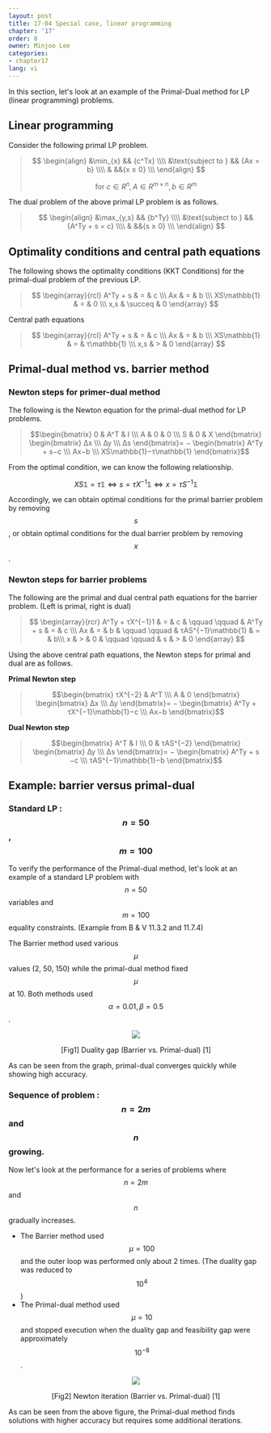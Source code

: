 ```yaml
---
layout: post
title: 17-04 Special case, linear programming
chapter: '17'
order: 8
owner: Minjoo Lee
categories:
- chapter17
lang: vi
---
```

In this section, let's look at an example of the Primal-Dual method for LP (linear programming) problems.

## Linear programming
Consider the following primal LP problem.
>$$
>\begin{align}
>    &\min_{x} && {c^Tx} \\\\
>    &\text{subject to } && {Ax = b} \\\\
>    & &&{x ≥ 0} \\\
>\end{align}
>$$
>
> $$\text{for } c ∈R^n, A ∈R^{m×n}, b ∈R^m$$


The dual problem of the above primal LP problem is as follows.
>$$
>\begin{align}
>    &\max_{y,s}  && {b^Ty} \\\\
>    &\text{subject to } && {A^Ty + s = c} \\\\
>    & &&{s ≥ 0} \\\
>\end{align}
>$$


## Optimality conditions and central path equations
The following shows the optimality conditions (KKT Conditions) for the primal-dual problem of the previous LP.
> $$
> \begin{array}{rcl}
> A^Ty + s & = & c \\\
> Ax & = & b \\\
> XS\mathbb{1} & = & 0 \\\
> x,s  & \succeq & 0
> \end{array}
> $$


Central path equations
> $$
> \begin{array}{rcl}
> A^Ty + s & = & c \\\
> Ax & = & b \\\
> XS\mathbb{1} & = & τ\mathbb{1} \\\
> x,s  & > & 0
> \end{array}
> $$


## Primal-dual method vs. barrier method
### Newton steps for primer-dual method
The following is the Newton equation for the primal-dual method for LP problems.

> $$\begin{bmatrix}
0 & A^T & I \\\
A & 0 & 0 \\\
S & 0 & X 
\end{bmatrix}
\begin{bmatrix}
∆x \\\
∆y \\\
∆s 
\end{bmatrix}= −
\begin{bmatrix}
A^Ty + s−c \\\
Ax−b \\\
XS\mathbb{1}−τ\mathbb{1} 
\end{bmatrix}$$

From the optimal condition, we can know the following relationship.

$$XS\mathbb{1} = \tau \mathbb{1} \iff s = \tau X^{−1}\mathbb{1} \iff x = \tau S^{−1}\mathbb{1}$$

Accordingly, we can obtain optimal conditions for the primal barrier problem by removing $$s$$, or obtain optimal conditions for the dual barrier problem by removing $$x$$.

### Newton steps for barrier problems
The following are the primal and dual central path equations for the barrier problem. (Left is primal, right is dual)
> $$
> \begin{array}{rcr}
> A^Ty + τX^{−1}1 & = & c & \qquad \qquad & A^Ty + s & = & c \\\
> Ax & = & b & \qquad \qquad & τAS^{−1}\mathbb{1} & = & b\\\
> x & > & 0 & \qquad \qquad & s & > & 0
> \end{array}
> $$
> 

Using the above central path equations, the Newton steps for primal and dual are as follows.

**Primal Newton step**
> $$\begin{bmatrix}
τX^{−2} & A^T \\\
A & 0
\end{bmatrix}
\begin{bmatrix}
∆x \\\
∆y
\end{bmatrix}= −
\begin{bmatrix}
A^Ty + τX^{−1}\mathbb{1}−c \\\
Ax−b 
\end{bmatrix}$$ 

**Dual Newton step**
> $$\begin{bmatrix}
A^T & I \\\
0 & τAS^{−2}
\end{bmatrix}
\begin{bmatrix}
∆y \\\
∆s
\end{bmatrix}= −
\begin{bmatrix}
A^Ty + s −c \\\
τAS^{−1}\mathbb{1}−b
\end{bmatrix}$$ 


## Example: barrier versus primal-dual
### Standard LP : $$n = 50$$, $$m = 100$$
To verify the performance of the Primal-dual method, let's look at an example of a standard LP problem with $$n = 50$$ variables and $$m = 100$$ equality constraints. (Example from B & V 11.3.2 and 11.7.4)

The Barrier method used various $$\mu$$ values (2, 50, 150) while the primal-dual method fixed $$\mu$$ at 10.
Both methods used $$\alpha = 0.01, \beta = 0.5$$.


<figure class="image" style="align: center;">
<p align="center">
  <img src="{{ site.baseurl }}/img/chapter_img/chapter17/barrier_vs_primal_dual.png">
  <figcaption style="text-align: center;">[Fig1] Duality gap (Barrier vs. Primal-dual) [1]</figcaption>
</p>
</figure>

As can be seen from the graph, primal-dual converges quickly while showing high accuracy.

### Sequence of problem : $$n = 2m$$ and $$n$$ growing. 
Now let's look at the performance for a series of problems where $$n = 2m$$ and $$n$$ gradually increases.

* The Barrier method used $$\mu = 100$$ and the outer loop was performed only about 2 times. (The duality gap was reduced to $$10^4$$) 
* The Primal-dual method used $$\mu = 10$$ and stopped execution when the duality gap and feasibility gap were approximately $$10^{-8}$$.

<figure class="image" style="align: center;">
<p align="center">
  <img src="{{ site.baseurl }}/img/chapter_img/chapter17/barrier_vs_primal_dual2.png">
  <figcaption style="text-align: center;">[Fig2] Newton iteration (Barrier vs. Primal-dual) [1]</figcaption>
</p>
</figure>

As can be seen from the above figure, the Primal-dual method finds solutions with higher accuracy but requires some additional iterations.








